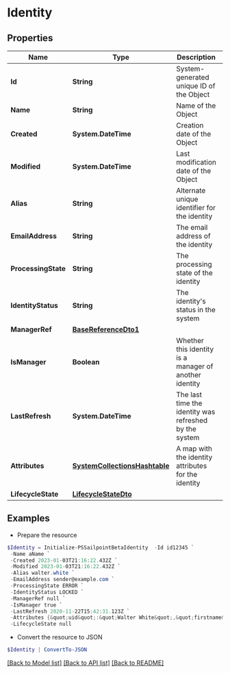 # Identity
## Properties

Name | Type | Description | Notes
------------ | ------------- | ------------- | -------------
**Id** | **String** | System-generated unique ID of the Object | [optional] [readonly] 
**Name** | **String** | Name of the Object | 
**Created** | **System.DateTime** | Creation date of the Object | [optional] [readonly] 
**Modified** | **System.DateTime** | Last modification date of the Object | [optional] [readonly] 
**Alias** | **String** | Alternate unique identifier for the identity | [optional] 
**EmailAddress** | **String** | The email address of the identity | [optional] 
**ProcessingState** | **String** | The processing state of the identity | [optional] 
**IdentityStatus** | **String** | The identity&#39;s status in the system | [optional] 
**ManagerRef** | [**BaseReferenceDto1**](BaseReferenceDto1.md) |  | [optional] 
**IsManager** | **Boolean** | Whether this identity is a manager of another identity | [optional] [default to $false]
**LastRefresh** | **System.DateTime** | The last time the identity was refreshed by the system | [optional] 
**Attributes** | [**SystemCollectionsHashtable**](.md) | A map with the identity attributes for the identity | [optional] 
**LifecycleState** | [**LifecycleStateDto**](LifecycleStateDto.md) |  | [optional] 

## Examples

- Prepare the resource
```powershell
$Identity = Initialize-PSSailpointBetaIdentity  -Id id12345 `
 -Name aName `
 -Created 2023-01-03T21:16:22.432Z `
 -Modified 2023-01-03T21:16:22.432Z `
 -Alias walter.white `
 -EmailAddress sender@example.com `
 -ProcessingState ERROR `
 -IdentityStatus LOCKED `
 -ManagerRef null `
 -IsManager true `
 -LastRefresh 2020-11-22T15:42:31.123Z `
 -Attributes {&quot;uid&quot;:&quot;Walter White&quot;,&quot;firstname&quot;:&quot;walter&quot;,&quot;cloudStatus&quot;:&quot;UNREGISTERED&quot;,&quot;displayName&quot;:&quot;Walter White&quot;,&quot;identificationNumber&quot;:&quot;942&quot;,&quot;lastSyncDate&quot;:1470348809380,&quot;email&quot;:&quot;walter@gmail.com&quot;,&quot;lastname&quot;:&quot;white&quot;} `
 -LifecycleState null
```

- Convert the resource to JSON
```powershell
$Identity | ConvertTo-JSON
```

[[Back to Model list]](../README.md#documentation-for-models) [[Back to API list]](../README.md#documentation-for-api-endpoints) [[Back to README]](../README.md)

